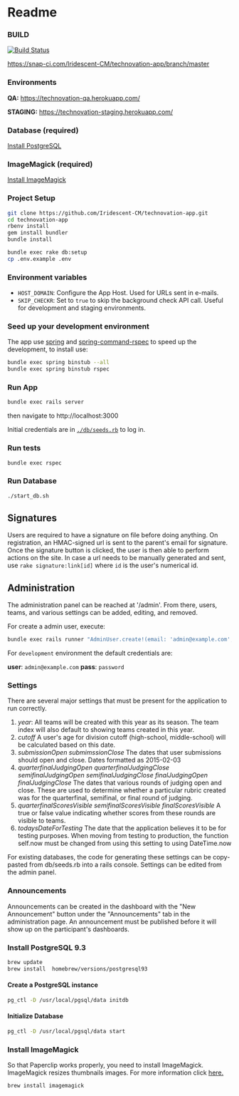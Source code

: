# Readme

### BUILD
[![Build Status](https://snap-ci.com/VZFas7ngsZ1NZNRdEmOsk2V-ZtOXuB3wJcXsdzL3jj0/build_image)](https://snap-ci.com/Iridescent-CM/technovation-app/branch/master)

https://snap-ci.com/Iridescent-CM/technovation-app/branch/master

### Environments
**QA:** https://technovation-qa.herokuapp.com/

**STAGING:** https://technovation-staging.herokuapp.com/

### Database (required)
[Install PostgreSQL](#pg-install)

### ImageMagick (required)
[Install ImageMagick](#im-install)

### Project Setup
``` sh
git clone https://github.com/Iridescent-CM/technovation-app.git
cd technovation-app
rbenv install
gem install bundler
bundle install

bundle exec rake db:setup
cp .env.example .env
```

### Environment variables

- `HOST_DOMAIN`: Configure the App Host. Used for URLs sent in e-mails.
- `SKIP_CHECKR`: Set to `true` to skip the background check API call. Useful for development and staging environments.


### Seed up your development environment
The app use [spring](https://github.com/rails/spring) and [spring-command-rspec](https://github.com/jonleighton/spring-commands-rspec) to speed up the development, to install use: 

``` sh
bundle exec spring binstub --all
bundle exec spring binstub rspec
```

### Run App
``` sh
bundle exec rails server
```
then navigate to http://localhost:3000

Initial credentials are in [`./db/seeds.rb`](blob/master/db/seeds.rb) to log in.


### Run tests
``` sh
bundle exec rspec
```

### Run Database
``` sh
./start_db.sh
```

## Signatures

Users are required to have a signature on file before doing anything. On registration, an HMAC-signed url is sent to the parent's email for signature. Once the signature button is clicked, the user is then able to perform actions on the site.  In case a url needs to be manually generated and sent, use `rake signature:link[id]` where `id` is the user's numerical id.

## Administration

The administration panel can be reached at '/admin'. From there, users, teams, and various settings can be added, editing, and removed.

For create a admin user, execute:

``` sh
bundle exec rails runner "AdminUser.create!(email: 'admin@example.com', password: 'password', password_confirmation: 'password')"
```


For `development` environment the default credentials are:


**user**: `admin@example.com` 
**pass**: `password`


### Settings

There are several major settings that must be present for the application to run correctly.

1. *year*: All teams will be created with this year as its season. The team index will also default to showing teams created in this year.
2. *cutoff* A user's age for division cutoff (high-school, middle-school) will be calculated based on this date.
3. *submissionOpen* *submimssionClose* The dates that user submissions should open and close. Dates formatted as 2015-02-03
4. *quarterfinalJudgingOpen* *quarterfinalJudgingClose* *semifinalJudgingOpen* *semifinalJudgingClose* *finalJudgingOpen* *finalJudgingClose* The dates that various rounds of judging open and close. These are used to determine whether a particular rubric created was for the quarterfinal, semifinal, or final round of judging.
5. *quarterfinalScoresVisible* *semifinalScoresVisible* *finalScoresVisible* A true or false value indicating whether scores from these rounds are visible to teams.
6. *todaysDateForTesting* The date that the application believes it to be for testing purposes. When moving from testing to production, the function self.now must be changed from using this setting to using DateTime.now

For existing databases, the code for generating these settings can be copy-pasted from db/seeds.rb into a rails console. Settings can be edited from the admin panel.

### Announcements

Announcements can be created in the dashboard with the "New Announcement" button under the "Announcements" tab in the administration page.  An announcement must be published before it will show up on the participant's dashboards.


### <a id="pg-install"> Install PostgreSQL 9.3</a>
``` sh
brew update
brew install  homebrew/versions/postgresql93
```
#### Create a PostgreSQL instance
``` sh
pg_ctl -D /usr/local/pgsql/data initdb
```

#### Initialize Database
``` sh
pg_ctl -D /usr/local/pgsql/data start
```

### <a id="im-install"> Install ImageMagick</a>
So that Paperclip works properly, you need to install ImageMagick. ImageMagick resizes thumbnails images. For more information click <a href="https://github.com/thoughtbot/paperclip">here.</a>
``` sh
brew install imagemagick
```
